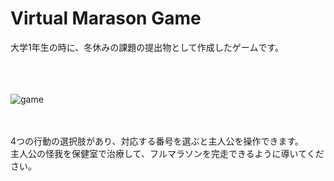 # Virtual Marason Game
大学1年生の時に、冬休みの課題の提出物として作成したゲームです。
<br><br><br><br>

![game](https://user-images.githubusercontent.com/97374588/211108076-3cc7a7ec-5354-490a-b613-8e8ef9006b26.gif)
<br><br><br>

4つの行動の選択肢があり、対応する番号を選ぶと主人公を操作できます。<br>
主人公の怪我を保健室で治療して、フルマラソンを完走できるように導いてください。
